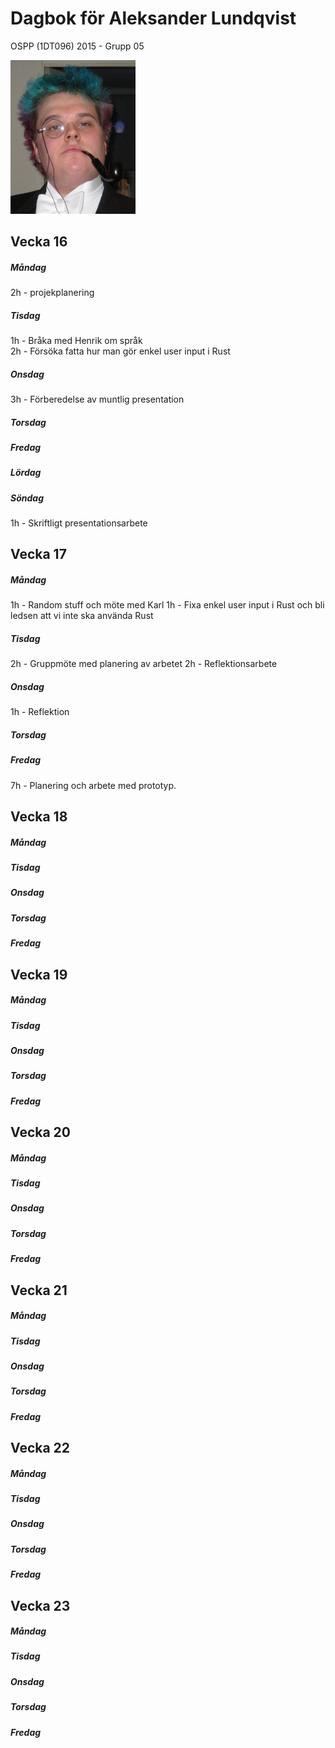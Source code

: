# Dagbok för Aleksander Lundqvist

OSPP (1DT096) 2015 - Grupp 05

<img src="../images/aleksander.png" width="200">

## Vecka 16

##### Måndag

2h - projekplanering

##### Tisdag

1h - Bråka med Henrik om språk  
2h - Försöka fatta hur man gör enkel user input i Rust

##### Onsdag

3h - Förberedelse av muntlig presentation

##### Torsdag

##### Fredag

##### Lördag

##### Söndag

1h - Skriftligt presentationsarbete

## Vecka 17

##### Måndag

1h - Random stuff och möte med Karl
1h - Fixa enkel user input i Rust och bli ledsen att vi inte ska använda Rust

##### Tisdag

2h - Gruppmöte med planering av arbetet
2h - Reflektionsarbete

##### Onsdag

1h - Reflektion

##### Torsdag

##### Fredag

7h - Planering och arbete med prototyp.

## Vecka 18

##### Måndag

##### Tisdag

##### Onsdag

##### Torsdag

##### Fredag

## Vecka 19

##### Måndag

##### Tisdag

##### Onsdag

##### Torsdag

##### Fredag

## Vecka 20

##### Måndag

##### Tisdag

##### Onsdag

##### Torsdag

##### Fredag

## Vecka 21

##### Måndag

##### Tisdag

##### Onsdag

##### Torsdag

##### Fredag

## Vecka 22

##### Måndag

##### Tisdag

##### Onsdag

##### Torsdag

##### Fredag

## Vecka 23

##### Måndag

##### Tisdag

##### Onsdag

##### Torsdag

##### Fredag
